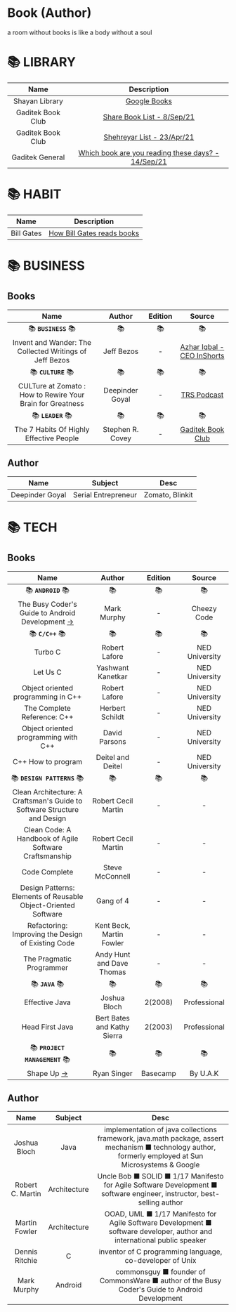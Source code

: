# Book (Author)
a room without books is like a body without a soul

# 📚 LIBRARY
|Name|Description
|:-:|:-:
|Shayan Library|[Google Books](https://books.google.com/books?uid=102405513180201339881)
|Gaditek Book Club|[Share Book List - 8/Sep/21](https://app.slack.com/client/TNH99LZNF/CNU9LA8CC)
|Gaditek Book Club|[Shehreyar List - 23/Apr/21](https://app.slack.com/client/TNH99LZNF/C01HB44J9MJ)
|Gaditek General|[Which book are you reading these days? - 14/Sep/21](https://app.slack.com/client/TNH99LZNF/C01HB44J9MJ)

# 📚 HABIT
|Name|Description
|:-:|:-:
|Bill Gates|[How Bill Gates reads books](https://www.youtube.com/watch?v=eTFy8RnUkoU)



# 📚 BUSINESS
## Books
|Name|Author|Edition|Source|
|:-:|:-:|:-:|:-:|
|📚 **`BUSINESS`** 📚|📚|📚|📚|
|Invent and Wander: The Collected Writings of Jeff Bezos|Jeff Bezos|-|[Azhar Iqbal - CEO InShorts](https://youtu.be/tCgXb6OHO0Q?t=235)|
|📚 **`CULTURE`** 📚|📚|📚|📚|
|CULTure at Zomato : How to Rewire Your Brain for Greatness|Deepinder Goyal|-|[TRS Podcast](https://youtu.be/3wBEUuV7BYg?t=522)|
|📚 **`LEADER`** 📚|📚|📚|📚|
|The 7 Habits Of Highly Effective People|Stephen R. Covey|-|[Gaditek Book Club](https://app.slack.com/client/TNH99LZNF/CNU9LA8CC)|

## Author
Name|Subject|Desc
:-:|:-:|:-:
Deepinder Goyal|Serial Entrepreneur|Zomato, Blinkit

# 📚 TECH
## Books

|Name|Author|Edition|Source|
|:-:|:-:|:-:|:-:|
|📚 **`ANDROID`** 📚|📚|📚|📚|
|The Busy Coder's Guide to Android Development [→](https://commonsware.com/Android/)|Mark Murphy|-|Cheezy Code|
|📚 **`C/C++`** 📚|📚|📚|📚|
|Turbo C|Robert Lafore|-|NED University|
|Let Us C|Yashwant Kanetkar|-|NED University|
|Object oriented programming in C++|Robert Lafore|-|NED University|
|The Complete Reference: C++|Herbert Schildt|-|NED University|
|Object oriented programming with C++|David Parsons|-|NED University|
|C++ How to program|Deitel and Deitel|-|NED University|
|📚 **`DESIGN PATTERNS`** 📚|📚|📚|📚|
|Clean Architecture: A Craftsman's Guide to Software Structure and Design|Robert Cecil Martin|-|-|
|Clean Code: A Handbook of Agile Software Craftsmanship|Robert Cecil Martin|-|-|
|Code Complete|Steve McConnell|-|-|
|Design Patterns: Elements of Reusable Object-Oriented Software|Gang of 4|-|-|
|Refactoring: Improving the Design of Existing Code|Kent Beck, Martin Fowler|-|-|
The Pragmatic Programmer|Andy Hunt and Dave Thomas|-|-|
|📚 **`JAVA`** 📚|📚|📚|📚|
|Effective Java|Joshua Bloch|2(2008)|Professional
|Head First Java|Bert Bates and Kathy Sierra|2(2003)|Professional
|📚 **`PROJECT MANAGEMENT`** 📚|📚|📚|📚|
|Shape Up [→](https://basecamp.com/shapeup/shape-up.pdf)|Ryan Singer|Basecamp|By U.A.K

## Author
Name|Subject|Desc
:-:|:-:|:-:
Joshua Bloch|Java|implementation of java collections framework, java.math package, assert mechanism ■ technology author, formerly employed at Sun Microsystems & Google
Robert C. Martin|Architecture|Uncle Bob ■ SOLID ■ 1/17 Manifesto for Agile Software Development ■ software engineer, instructor, best-selling author
Martin Fowler|Architecture|OOAD, UML ■ 1/17 Manifesto for Agile Software Development ■ software developer, author and international public speaker
Dennis Ritchie|C|inventor of C programming language, co-developer of Unix
Mark Murphy|Android|commonsguy ■ founder of CommonsWare ■ author of the Busy Coder's Guide to Android Development
